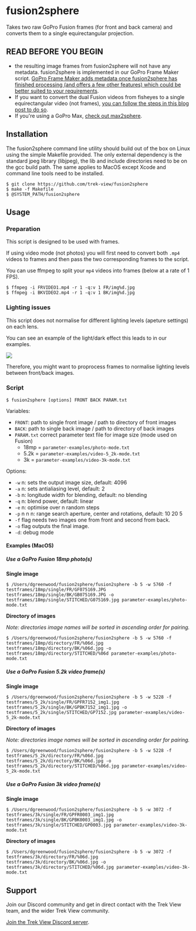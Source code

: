 # fusion2sphere

Takes two raw GoPro Fusion frames (for front and back camera) and converts them to a single equirectangular projection.

## READ BEFORE YOU BEGIN

* the resulting image frames from fusion2sphere will not have any metadata. fusion2sphere is implemented in our GoPro Frame Maker script. [GoPro Frame Maker adds metadata once fusion2sphere has finished processing (and offers a few other features) which could be better suited to your requirements](https://github.com/trek-view/gopro-frame-maker/).
* If you want to convert the dual Fusion videos from fisheyes to a single equirectangular video (not frames), [you can follow the steps in this blog post to do so](https://www.trekview.org/blog/2022/using-ffmpeg-process-gopro-raw-360).
* If you're using a GoPro Max, [check out max2sphere](https://github.com/trek-view/max2sphere).

## Installation

The fusion2sphere command line utility should build out of the box on Linux using the simple Makefile provided. The only external dependency is the standard jpeg library (libjpeg), the lib and include directories need to be on the gcc build path. The same applies to MacOS except Xcode and command line tools need to be installed.

```
$ git clone https://github.com/trek-view/fusion2sphere
$ make -f Makefile
$ @SYSTEM_PATH/fusion2sphere
```

## Usage

### Preparation

This script is designed to be used with frames.

If using video mode (not photos) you will first need to convert both `.mp4` videos to frames and then pass the two corresponding frames to the script.

You can use ffmpeg to split your `mp4` videos into frames (below at a rate of 1 FPS).

```
$ ffmpeg -i FRVIDEO1.mp4 -r 1 -q:v 1 FR/img%d.jpg 
$ ffmpeg -i BKVIDEO2.mp4 -r 1 -q:v 1 BK/img%d.jpg 
```

### Lighting issues

This script does not normalise for different lighting levels (apeture settings) on each lens.

You can see an example of the light/dark effect this leads to in our examples.

![](testframes/18mp/single/STITCHED/G075169.jpg)

Therefore, you might want to proprocess frames to normalise lighting levels between front/back images.

### Script

```shell
$ fusion2sphere [options] FRONT BACK PARAM.txt
```

Variables:

* `FRONT`: path to single front image / path to directory of front images
* `BACK`: path to single back image / path to directory of back images
* `PARAM.txt` correct parameter text file for image size (mode used on Fusion)
	* 18mp = `parameter-examples/photo-mode.txt`
	* 5.2k = `parameter-examples/video-5_2k-mode.txt`
	* 3k = `parameter-examples/video-3k-mode.txt`

Options:

* `-w` n: sets the output image size, default: 4096
* `-a` n: sets antialiasing level, default: 2
* `-b` n: longitude width for blending, default: no blending
* `-q` n: blend power, default: linear
* `-e` n: optimise over n random steps
* `-p` n n n: range search aperture, center and rotations, default: 10 20 5
* `-f` flag needs two images one from front and second from back.
* `-o` flag outputs the final image.
* `-d`: debug mode

#### Examples (MacOS)

##### Use a GoPro Fusion 18mp photo(s)

**Single image**

```shell
$ /Users/dgreenwood/fusion2sphere/fusion2sphere -b 5 -w 5760 -f testframes/18mp/single/FR/GF075169.JPG testframes/18mp/single/BK/GB075169.JPG -o testframes/18mp/single/STITCHED/G075169.jpg parameter-examples/photo-mode.txt
```

**Directory of images**

_Note: directories image names will be sorted in ascending order for pairing._

```shell
$ /Users/dgreenwood/fusion2sphere/fusion2sphere -b 5 -w 5760 -f testframes/18mp/directory/FR/%06d.jpg testframes/18mp/directory/BK/%06d.jpg -o testframes/18mp/directory/STITCHED/%06d parameter-examples/photo-mode.txt
```

##### Use a GoPro Fusion 5.2k video frame(s)

**Single image**

```shell
$ /Users/dgreenwood/fusion2sphere/fusion2sphere -b 5 -w 5228 -f testframes/5_2k/single/FR/GPFR7152_img1.jpg testframes/5_2k/single/BK/GPBK7152_img1.jpg -o testframes/5_2k/single/STITCHED/GP7152.jpg parameter-examples/video-5_2k-mode.txt
```

**Directory of images**

_Note: directories image names will be sorted in ascending order for pairing._

```shell
$ /Users/dgreenwood/fusion2sphere/fusion2sphere -b 5 -w 5228 -f testframes/5_2k/directory/FR/%06d.jpg testframes/5_2k/directory/BK/%06d.jpg -o testframes/5_2k/directory/STITCHED/%06d.jpg parameter-examples/video-5_2k-mode.txt
```

##### Use a GoPro Fusion 3k video frame(s)

**Single image**

```shell
$ /Users/dgreenwood/fusion2sphere/fusion2sphere -b 5 -w 3072 -f testframes/3k/single/FR/GPFR0003_img1.jpg testframes/3k/single/BK/GPBK0003_img1.jpg -o testframes/3k/single/STITCHED/GP0003.jpg parameter-examples/video-3k-mode.txt
```

**Directory of images**

```shell
$ /Users/dgreenwood/fusion2sphere/fusion2sphere -b 5 -w 3072 -f testframes/3k/directory/FR/%06d.jpg testframes/3k/directory/BK/%06d.jpg -o testframes/3k/directory/STITCHED/%06d.jpg parameter-examples/video-3k-mode.txt
```

## Support

Join our Discord community and get in direct contact with the Trek View team, and the wider Trek View community.

[Join the Trek View Discord server](https://discord.gg/ZVk7h9hCfw).